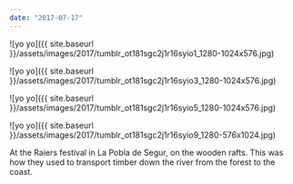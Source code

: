 ```yaml
---
date: "2017-07-17"
---
```


![yo yo]({{ site.baseurl }}/assets/images/2017/tumblr_ot181sgc2j1r16syio1_1280-1024x576.jpg)

![yo yo]({{ site.baseurl }}/assets/images/2017/tumblr_ot181sgc2j1r16syio3_1280-1024x576.jpg)

![yo yo]({{ site.baseurl }}/assets/images/2017/tumblr_ot181sgc2j1r16syio5_1280-1024x576.jpg)

![yo yo]({{ site.baseurl }}/assets/images/2017/tumblr_ot181sgc2j1r16syio9_1280-576x1024.jpg)

At the Raiers festival in La Pobla de Segur, on the wooden rafts. This was how they used to transport timber down the river from the forest to the coast.
